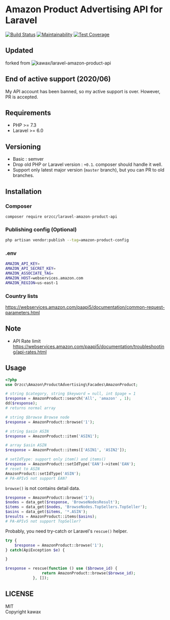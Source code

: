 # Amazon Product Advertising API for Laravel

[![Build Status](https://travis-ci.com/kawax/laravel-amazon-product-api.svg?branch=master)](https://travis-ci.com/kawax/laravel-amazon-product-api)
[![Maintainability](https://api.codeclimate.com/v1/badges/d835c616dc9f95faf516/maintainability)](https://codeclimate.com/github/kawax/laravel-amazon-product-api/maintainability)
[![Test Coverage](https://api.codeclimate.com/v1/badges/d835c616dc9f95faf516/test_coverage)](https://codeclimate.com/github/kawax/laravel-amazon-product-api/test_coverage)

## Updated

forked from ![kawax/laravel-amazon-product-api](https://github.com/kawax/laravel-amazon-product-api)

## End of active support (2020/06)
My API account has been banned, so my active support is over. However, PR is accepted.

## Requirements
- PHP >= 7.3
- Laravel >= 6.0

## Versioning
- Basic : semver
- Drop old PHP or Laravel version : `+0.1`. composer should handle it well.
- Support only latest major version (`master` branch), but you can PR to old branches.

## Installation

### Composer
```
composer require orzcc/laravel-amazon-product-api
```

### Publishing config (Optional)
```bash
php artisan vendor:publish --tag=amazon-product-config
```

### .env
```bash
AMAZON_API_KEY=
AMAZON_API_SECRET_KEY=
AMAZON_ASSOCIATE_TAG=
AMAZON_HOST=webservices.amazon.com
AMAZON_REGION=us-east-1
```

### Country lists
https://webservices.amazon.com/paapi5/documentation/common-request-parameters.html

## Note
- API Rate limit https://webservices.amazon.com/paapi5/documentation/troubleshooting/api-rates.html

## Usage

```php
<?php
use Orzcc\Amazon\ProductAdvertising\Facades\AmazonProduct;

# string $category, string $keyword = null, int $page = 1
$response = AmazonProduct::search('All', 'amazon' , 1);
dd($response);
# returns normal array

# string $browse Browse node
$response = AmazonProduct::browse('1');

# string $asin ASIN
$response = AmazonProduct::item('ASIN1');

# array $asin ASIN
$response = AmazonProduct::items(['ASIN1', 'ASIN2']);

# setIdType: support only item() and items()
$response = AmazonProduct::setIdType('EAN')->item('EAN');
# reset to ASIN
AmazonProduct::setIdType('ASIN');
# PA-APIv5 not support EAN?
```

`browse()` is not contains detail data.

```php
$response = AmazonProduct::browse('1');
$nodes = data_get($response, 'BrowseNodesResult');
$items = data_get($nodes, 'BrowseNodes.TopSellers.TopSeller');
$asins = data_get($items, '*.ASIN');
$results = AmazonProduct::items($asins);
# PA-APIv5 not support TopSeller?
```

Probably, you need try-catch or Laravel's `rescue()` helper.

```php
try {
    $response = AmazonProduct::browse('1');
} catch(ApiException $e) {

}

$response = rescue(function () use ($browse_id) {
                return AmazonProduct::browse($browse_id);
            }, []);
```

## LICENSE
MIT  
Copyright kawax
